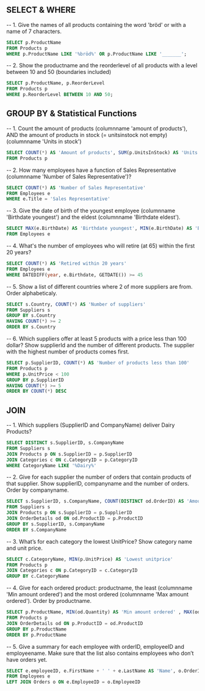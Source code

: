 ## SELECT & WHERE

-- 1. Give the names of all products containing the word 'bröd' or with a name of 7 characters.

```sql
SELECT p.ProductName
FROM Products p
WHERE p.ProductName LIKE '%bröd%' OR p.ProductName LIKE '_______';
```

-- 2. Show the productname and the reorderlevel of all products with a level between 10 and 50 (boundaries included)

```sql
SELECT p.ProductName, p.ReorderLevel
FROM Products p
WHERE p.ReorderLevel BETWEEN 10 AND 50;
```

## GROUP BY & Statistical Functions

-- 1. Count the amount of products (columnname 'amount of products'), AND the amount of products in stock (= unitsinstock not empty) (columnname 'Units in stock')

```sql
SELECT COUNT(*) AS 'Amount of products', SUM(p.UnitsInStock) AS 'Units in stock'
FROM Products p
```

-- 2. How many employees have a function of Sales Representative (columnname 'Number of Sales Representative')?

```sql
SELECT COUNT(*) AS 'Number of Sales Representative'
FROM Employees e
WHERE e.Title = 'Sales Representative'
```

-- 3. Give the date of birth of the youngest employee (columnname 'Birthdate youngest') and the eldest (columnname 'Birthdate eldest').

```sql
SELECT MAX(e.BirthDate) AS 'Birthdate youngest', MIN(e.BirthDate) AS 'Birthdate eldest'
FROM Employees e
```

-- 4. What's the number of employees who will retire (at 65) within the first 20 years?

```sql
SELECT COUNT(*) AS 'Retired within 20 years'
FROM Employees e
WHERE DATEDIFF(year, e.Birthdate, GETDATE()) >= 45
```

-- 5. Show a list of different countries where 2 of more suppliers are from. Order alphabeticaly.

```sql
SELECT s.Country, COUNT(*) AS 'Number of suppliers'
FROM Suppliers s
GROUP BY s.Country
HAVING COUNT(*) >= 2
ORDER BY s.Country
```

-- 6. Which suppliers offer at least 5 products with a price less than 100 dollar? Show supplierId and the number of different products. The supplier with the highest number of products comes first.

```sql
SELECT p.SupplierID, COUNT(*) AS 'Number of products less than 100'
FROM Products p
WHERE p.UnitPrice < 100
GROUP BY p.SupplierID
HAVING COUNT(*) >= 5
ORDER BY COUNT(*) DESC
```

## JOIN

-- 1. Which suppliers (SupplierID and CompanyName) deliver Dairy Products?

```sql
SELECT DISTINCT s.SupplierID, s.CompanyName
FROM Suppliers s
JOIN Products p ON s.SupplierID = p.SupplierID
JOIN Categories c ON c.CategoryID = p.CategoryID
WHERE CategoryName LIKE '%Dairy%'
```

-- 2. Give for each supplier the number of orders that contain products of that supplier. Show supplierID, companyname and the number of orders. Order by companyname.

```sql
SELECT s.SupplierID, s.CompanyName, COUNT(DISTINCT od.OrderID) AS 'Amount of orders'
FROM Suppliers s
JOIN Products p ON s.SupplierID = p.SupplierID
JOIN OrderDetails od ON od.ProductID = p.ProductID
GROUP BY s.SupplierID, s.CompanyName
ORDER BY s.CompanyName
```

-- 3. What’s for each category the lowest UnitPrice? Show category name and unit price.

```sql
SELECT c.CategoryName, MIN(p.UnitPrice) AS 'Lowest unitprice'
FROM Products p
JOIN Categories c ON p.CategoryID = c.CategoryID
GROUP BY c.CategoryName
```

-- 4. Give for each ordered product: productname, the least (columnname 'Min amount ordered') and the most ordered (columnname 'Max amount ordered'). Order by productname.

```sql
SELECT p.ProductName, MIN(od.Quantity) AS 'Min amount ordered' , MAX(od.Quantity) AS 'Max amount ordered'
FROM Products p
JOIN OrderDetails od ON p.ProductID = od.ProductID
GROUP BY p.ProductName
ORDER BY p.ProductName
```

-- 5. Give a summary for each employee with orderID, employeeID and employeename. Make sure that the list also contains employees who don’t have orders yet.

```sql
SELECT e.employeeID, e.FirstName + ' ' + e.LastName AS 'Name', o.OrderID
FROM Employees e
LEFT JOIN Orders o ON e.EmployeeID = o.EmployeeID
```
